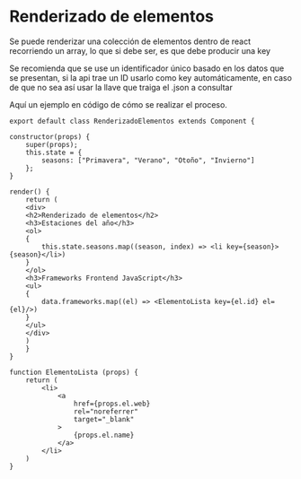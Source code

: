 # Renderizado de elementos
Se puede renderizar una colección de elementos dentro de react recorriendo un array, lo que si debe ser, es que debe producir una key

Se recomienda que se use un identificador único basado en los datos que se presentan, si la api trae un ID usarlo como key automáticamente, en caso de que no sea así usar la llave que traiga el .json a consultar

Aquí un ejemplo en código de cómo se realizar el proceso.

```
export default class RenderizadoElementos extends Component {

constructor(props) {
	super(props);
	this.state = {
		seasons: ["Primavera", "Verano", "Otoño", "Invierno"]
	};
}

render() {
	return (
	<div>
	<h2>Renderizado de elementos</h2>
	<h3>Estaciones del año</h3>
	<ol>
	{
		this.state.seasons.map((season, index) => <li key={season}>{season}</li>)
	}
	</ol>
	<h3>Frameworks Frontend JavaScript</h3>
	<ul>
	{
		data.frameworks.map((el) => <ElementoLista key={el.id} el={el}/>)
	}
	</ul>
	</div>
	)
	}
}
```

```
function ElementoLista (props) {
	return (
		<li>
			<a 
				href={props.el.web} 
				rel="noreferrer" 
				target="_blank"
			>
				{props.el.name}
			</a>
		</li>
	)
}
```